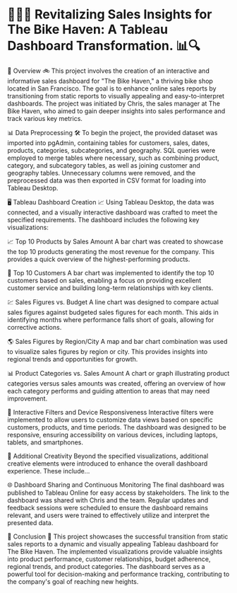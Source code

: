 # 🚴‍♂️✨ Revitalizing Sales Insights for The Bike Haven: A Tableau Dashboard Transformation. 📊🔍

🚀 Overview 🚲
This project involves the creation of an interactive and informative sales dashboard for "The Bike Haven," a thriving bike shop located in San Francisco. The goal is to enhance online sales reports by transitioning from static reports to visually appealing and easy-to-interpret dashboards. The project was initiated by Chris, the sales manager at The Bike Haven, who aimed to gain deeper insights into sales performance and track various key metrics.

📊 Data Preprocessing 🛠️
To begin the project, the provided dataset was imported into pgAdmin, containing tables for customers, sales, dates, products, categories, subcategories, and geography. SQL queries were employed to merge tables where necessary, such as combining product, category, and subcategory tables, as well as joining customer and geography tables. Unnecessary columns were removed, and the preprocessed data was then exported in CSV format for loading into Tableau Desktop.

🖥️ Tableau Dashboard Creation 📈
Using Tableau Desktop, the data was connected, and a visually interactive dashboard was crafted to meet the specified requirements. The dashboard includes the following key visualizations:

📈 Top 10 Products by Sales Amount
A bar chart was created to showcase the top 10 products generating the most revenue for the company. This provides a quick overview of the highest-performing products.

👥 Top 10 Customers
A bar chart was implemented to identify the top 10 customers based on sales, enabling a focus on providing excellent customer service and building long-term relationships with key clients.

💹 Sales Figures vs. Budget
A line chart was designed to compare actual sales figures against budgeted sales figures for each month. This aids in identifying months where performance falls short of goals, allowing for corrective actions.

🌎 Sales Figures by Region/City
A map and bar chart combination was used to visualize sales figures by region or city. This provides insights into regional trends and opportunities for growth.

📊 Product Categories vs. Sales Amount
A chart or graph illustrating product categories versus sales amounts was created, offering an overview of how each category performs and guiding attention to areas that may need improvement.

🔄 Interactive Filters and Device Responsiveness
Interactive filters were implemented to allow users to customize data views based on specific customers, products, and time periods. The dashboard was designed to be responsive, ensuring accessibility on various devices, including laptops, tablets, and smartphones.

🎨 Additional Creativity
Beyond the specified visualizations, additional creative elements were introduced to enhance the overall dashboard experience. These include...

🌐 Dashboard Sharing and Continuous Monitoring
The final dashboard was published to Tableau Online for easy access by stakeholders. The link to the dashboard was shared with Chris and the team. Regular updates and feedback sessions were scheduled to ensure the dashboard remains relevant, and users were trained to effectively utilize and interpret the presented data.

🌟 Conclusion 🚀
This project showcases the successful transition from static sales reports to a dynamic and visually appealing Tableau dashboard for The Bike Haven. The implemented visualizations provide valuable insights into product performance, customer relationships, budget adherence, regional trends, and product categories. The dashboard serves as a powerful tool for decision-making and performance tracking, contributing to the company's goal of reaching new heights.
